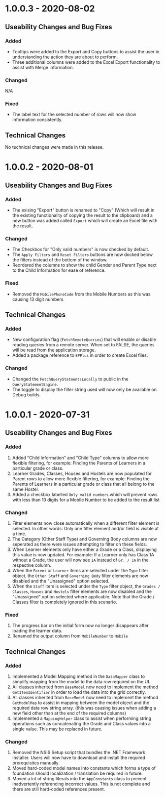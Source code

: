 # 1.0.0.3 - 2020-08-02

## Useability Changes and Bug Fixes

### Added
- Tooltips were added to the Export and Copy buttons to assist the user in understanding the action they are about to perform.
- Three additional columns were added to the Excel Export functionality to assist with Merge information.

### Changed
N/A

### Fixed
- The label text for the selected number of rows will now show information consistently.

## Technical Changes
No technical changes were made in this release.

# 1.0.0.2 - 2020-08-01

## Useability Changes and Bug Fixes

### Added
- The exising "Export" button is renamed to "Copy" (Which will result in the existing functionality of copying the result to the clipboard) and a new button was added called `Export` which will create an Excel file with the result.

### Changed
- The Checkbox for "Only valid numbers" is now checked by default.
- The `Apply Filters` and `Reset Filters` buttons are now docked below the filters instead of the bottom of the window.
- Reordered the columns to show the child Gender and Parent Type next to the Child Information for ease of reference.

### Fixed
- Removed the `MobilePhoneCode` from the Mobile Numbers as this was causing 13 digit numbers.

## Technical Changes

### Added
- New configuration flag (`FetchRemoteQueries`) that will enable or disable reading queries from a remote server. When set to FALSE, the queries will be read from the application storage.
- Added a package reference to `EPPlus` in order to create Excel files.

### Changed
- Changed the `FetchQueryStatmentsLocally` to public in the `QueryStatementEngine`.
- The toggle to display the filter string used will now only be available on Debug builds.


# 1.0.0.1 - 2020-07-31

## Useability Changes and Bug Fixes

### Added
1. Added "Child Information" and "Child Type" columns to allow more flexible filtering, for example: Finding the Parents of Learners in a particular grade or class.
2. Learner Grades, Classes, Houses and Hostels are now populated for Parent rows to allow more flexible filtering, for example: Finding the Parents of Learners in a particular grade or class that all belong to the same Hostel.
3. Added a checkbox labelled `Only valid numbers` which will prevent rows with less than 10 digits for a Mobile Number to be added to the result list

### Changed
1. Filter elements now close automatically when a different filter element is selected. In other words: Only one filter element and/or field is visible at a time.
2. The Category (Other Staff Type) and Governing Body columns are now seperated as there were issues attempting to filter on these fields.
3. When Learner elements only have either a Grade or a Class, displaying this value is now updated. For example: If a Learner only has Class 1A without a Grade, the user will now see `1A` instead of `Gr. / 1A` in the respective column.
4. When the `Parent` or `Learner` items are selected under the `Type` filter object, the `Other Staff` and `Governing Body` filter elements are now disabled and the "Unassigned" option selected.
5. When the `Staff` item is selected under the `Type` filter object, the `Grades / Classes`, `Houses` and `Hostels` filter elements are now disabled and the "Unassigned" option selected where applicable. Note that the Grade / Classes filter is completely ignored in this scenario.

### Fixed
1. The progress bar on the initial form now no longer disappears after loading the learner data.
2. Renamed the output column from `MobileNumber` to `Mobile`

## Technical Changes

### Added
1. Implemented a Model Mapping method in the `DataMapper` class to simplify mapping from the model to the data row required on the UI.
2. All classes inherited from `BaseModel` now need to implement the method `GetItemIdentifier` in order to load the data into the grid correctly.
3. All classes inherited from `BaseModel` now need to implement the method `GetModelMap` to assist in mapping between the model object and the required data row string array. (this was causing issues when adding a new field other than at the end of the required columns)
4. Implemented a `MappingHelper` class to assist when performing string operations such as concatenating the Grade and Class values into a single value. This may be replaced in future.

### Changed
1. Removed the NSIS Setup script that bundles the .NET Framework installer. Users will now have to download and install the required prerequisites manually.
2. Moved hard-coded model names into constants which forms a type of foundation should localization / translation be required in future.
3. Moved a lot of string literals into the `AppConstants` class to prevent inadvertently referencing incorrect values. This is not complete and there are still hard-coded references present.
